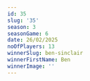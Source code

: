 ```yaml
---
id: 35
slug: '35'
season: 3
seasonGame: 6
date: 26/02/2025
noOfPlayers: 13
winnerSlug: ben-sinclair
winnerFirstName: Ben
winnerImage: ''
---
```

